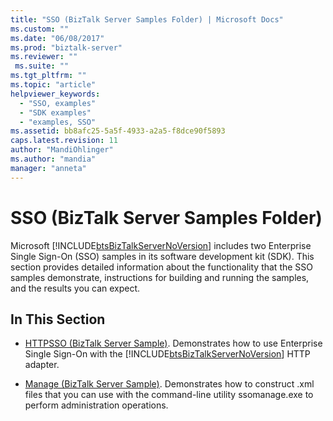 ```yaml
---
title: "SSO (BizTalk Server Samples Folder) | Microsoft Docs"
ms.custom: ""
ms.date: "06/08/2017"
ms.prod: "biztalk-server"
ms.reviewer: ""
 ms.suite: ""
ms.tgt_pltfrm: ""
ms.topic: "article"
helpviewer_keywords: 
  - "SSO, examples"
  - "SDK examples"
  - "examples, SSO"
ms.assetid: bb8afc25-5a5f-4933-a2a5-f8dce90f5893
caps.latest.revision: 11
author: "MandiOhlinger"
ms.author: "mandia"
manager: "anneta"
---
```

# SSO (BizTalk Server Samples Folder)
Microsoft [!INCLUDE[btsBizTalkServerNoVersion](../includes/btsbiztalkservernoversion-md.md)] includes two Enterprise Single Sign-On (SSO) samples in its software development kit (SDK). This section provides detailed information about the functionality that the SSO samples demonstrate, instructions for building and running the samples, and the results you can expect.  
  
## In This Section  
  
-   [HTTPSSO (BizTalk Server Sample)](../core/httpsso-biztalk-server-sample.md). Demonstrates how to use Enterprise Single Sign-On with the [!INCLUDE[btsBizTalkServerNoVersion](../includes/btsbiztalkservernoversion-md.md)] HTTP adapter.  
  
-   [Manage (BizTalk Server Sample)](../core/manage-biztalk-server-sample.md). Demonstrates how to construct .xml files that you can use with the command-line utility ssomanage.exe to perform administration operations.